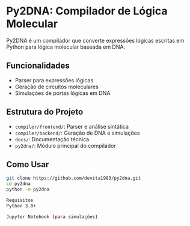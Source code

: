 # Py2DNA: Compilador de Lógica Molecular

Py2DNA é um compilador que converte expressões lógicas escritas em Python para lógica molecular baseada em DNA.

## Funcionalidades

- Parser para expressões lógicas
- Geração de circuitos moleculares
- Simulações de portas lógicas em DNA

## Estrutura do Projeto

- `compiler/frontend/`: Parser e análise sintática
- `compiler/backend/`: Geração de DNA e simulações
- `docs/`: Documentação técnica
- `py2dna/`: Módulo principal do compilador

## Como Usar

```bash
git clone https://github.com/devita1983/py2dna.git
cd py2dna
python -m py2dna

Requisitos
Python 3.8+

Jupyter Notebook (para simulações)
